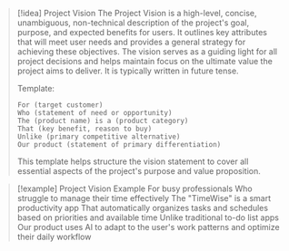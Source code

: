 
> [!idea] Project Vision
> The Project Vision is a high-level, concise, unambiguous, non-technical description of the project's goal, purpose, and expected benefits for users. It outlines key attributes that will meet user needs and provides a general strategy for achieving these objectives. The vision serves as a guiding light for all project decisions and helps maintain focus on the ultimate value the project aims to deliver. It is typically written in future tense.
> 
> Template:
> ```
> For (target customer)
> Who (statement of need or opportunity)
> The (product name) is a (product category)
> That (key benefit, reason to buy)
> Unlike (primary competitive alternative)
> Our product (statement of primary differentiation)
> ```
> 
> This template helps structure the vision statement to cover all essential aspects of the project's purpose and value proposition.

> [!example] Project Vision Example
> For busy professionals
> Who struggle to manage their time effectively
> The "TimeWise" is a smart productivity app
> That automatically organizes tasks and schedules based on priorities and available time
> Unlike traditional to-do list apps
> Our product uses AI to adapt to the user's work patterns and optimize their daily workflow
